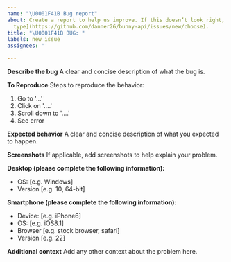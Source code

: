 ```yaml
---
name: "\U0001F41B Bug report"
about: Create a report to help us improve. If this doesn’t look right, [choose a different
  type](https://github.com/danner26/bunny-api/issues/new/choose).
title: "\U0001F41B BUG: "
labels: new issue
assignees: ''

---
```


<!--
Thank you for reporting a possible bug in BunnyAPI.

Please fill in as much of the template below as you can.

OS: output of `uname -a` (UNIX), or version (10/8/7) and 32 or 64-bit (Windows)

If possible, please provide code that demonstrates the problem, keeping it as
simple and free of external dependencies as you can.
-->

**Describe the bug**
A clear and concise description of what the bug is.

**To Reproduce**
Steps to reproduce the behavior:
1. Go to '...'
2. Click on '....'
3. Scroll down to '....'
4. See error

**Expected behavior**
A clear and concise description of what you expected to happen.

**Screenshots**
If applicable, add screenshots to help explain your problem.

**Desktop (please complete the following information):**
 - OS: [e.g. Windows]
 - Version [e.g. 10, 64-bit]

**Smartphone (please complete the following information):**
 - Device: [e.g. iPhone6]
 - OS: [e.g. iOS8.1]
 - Browser [e.g. stock browser, safari]
 - Version [e.g. 22]

**Additional context**
Add any other context about the problem here.
